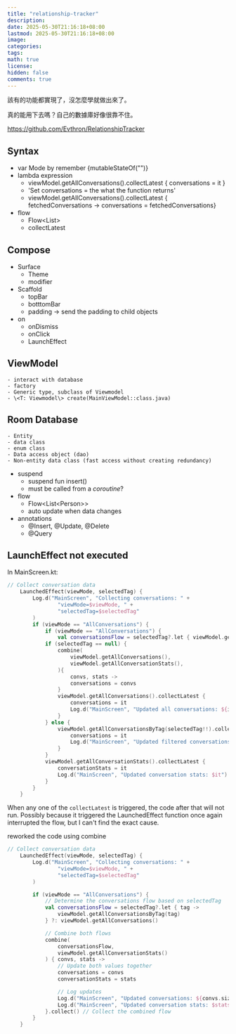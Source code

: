 ```yaml
---
title: "relationship-tracker"
description: 
date: 2025-05-30T21:16:18+08:00
lastmod: 2025-05-30T21:16:18+08:00
image: 
categories: 
tags: 
math: true
license: 
hidden: false
comments: true
---
```


該有的功能都實現了，沒怎麼學就做出來了。

真的能用下去嗎？自己的數據庫好像很靠不住。

https://github.com/Evthron/RelationshipTracker

## Syntax
- var Mode by remember {mutableStateOf("")}
- lambda expression
    - viewModel.getAllConversations().collectLatest { conversations = it }
    - 'Set conversations = the what the function returns'
    - viewModel.getAllConversations().collectLatest { fetchedConversations -> conversations = fetchedConversations}
- flow
    - Flow<List<Conversation>>
    - collectLatest

## Compose
- Surface
    - Theme
    - modifier
- Scaffold
    - topBar
    - botttomBar
    - padding -> send the padding to child objects
- on
    - onDismiss
    - onClick
    - LaunchEffect

## ViewModel
    - interact with database
    - factory
    - Generic type, subclass of Viewmodel
    - \<T: Viewmodel\> create(MainViewModel::class.java)

## Room Database
    - Entity
    - data class
    - enum class
    - Data access object (dao)
    - Non-entity data class (fast access without creating redundancy)

- suspend
    - suspend fun insert()
    - must be called from a *coroutine*?
- flow
    - Flow\<List\<Person\>\>
    - auto update when data changes
- annotations
    - @Insert, @Update, @Delete
    - @Query

## LaunchEffect not executed
In MainScreen.kt:
```kotlin
// Collect conversation data
    LaunchedEffect(viewMode, selectedTag) {
        Log.d("MainScreen", "Collecting conversations: " +
                "viewMode=$viewMode, " +
                "selectedTag=$selectedTag"
        )
        if (viewMode == "AllConversations") {
            if (viewMode == "AllConversations") {
                val conversationsFlow = selectedTag?.let { viewModel.getAllConversationsByTag(it) }
            if (selectedTag == null) {
                combine(
                    viewModel.getAllConversations(),
                    viewModel.getAllConversationStats(),
                ){
                    convs, stats ->
                    conversations = convs
                }
                viewModel.getAllConversations().collectLatest {
                    conversations = it
                    Log.d("MainScreen", "Updated all conversations: ${it.size} items")
                }
            } else {
                viewModel.getAllConversationsByTag(selectedTag!!).collectLatest {
                    conversations = it
                    Log.d("MainScreen", "Updated filtered conversations: ${it.size} items")
                }
            }
            viewModel.getAllConversationStats().collectLatest {
                conversationStats = it
                Log.d("MainScreen", "Updated conversation stats: $it")
            }
        }
    }
```
When any one of the `collectLatest` is triggered, the code after that will not run. Possibly because it triggered the LaunchedEffect function once again interrupted the flow, but I can't find the exact cause.

reworked the code using combine

```kotlin
// Collect conversation data
    LaunchedEffect(viewMode, selectedTag) {
        Log.d("MainScreen", "Collecting conversations: " +
                "viewMode=$viewMode, " +
                "selectedTag=$selectedTag"
        )

        if (viewMode == "AllConversations") {
            // Determine the conversations flow based on selectedTag
            val conversationsFlow = selectedTag?.let { tag ->
                viewModel.getAllConversationsByTag(tag)
            } ?: viewModel.getAllConversations()

            // Combine both flows
            combine(
                conversationsFlow,
                viewModel.getAllConversationStats()
            ) { convs, stats ->
                // Update both values together
                conversations = convs
                conversationStats = stats

                // Log updates
                Log.d("MainScreen", "Updated conversations: ${convs.size} items")
                Log.d("MainScreen", "Updated conversation stats: $stats")
            }.collect() // Collect the combined flow
        }
    }
```
